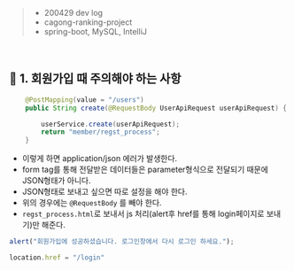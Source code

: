 > - 200429 dev log
> - cagong-ranking-project  
> - spring-boot, MySQL, IntelliJ  

<br>

## 🔖 1. 회원가입 때 주의해야 하는 사항

```java
    @PostMapping(value = "/users")
    public String create(@RequestBody UserApiRequest userApiRequest) {

        userService.create(userApiRequest);
        return "member/regst_process";
    }
```
- 이렇게 하면 application/json 에러가 발생한다.
- form tag를 통해 전달받은 데이터들은 parameter형식으로 전달되기 때문에 JSON형태가 아니다.
- JSON형태로 보내고 싶으면 따로 설정을 해야 한다.
- 위의 경우에는 `@RequestBody` 를 빼야 한다.
- `regst_process.html`로 보내서 js 처리(alert후 href를 통해 login페이지로 보내기)만 해준다.

```javascript
alert("회원가입에 성공하셨습니다. 로그인창에서 다시 로그인 하세요.");

location.href = "/login"
```


